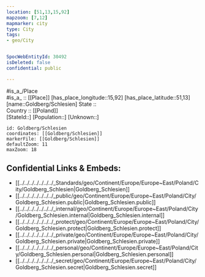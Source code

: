 ```yaml
---
location: [51,13,15,92] 
mapzoom: [7,12] 
mapmarker: city 
type: City
tags:
- geo/City


SpocWebEntityId: 30492
isDeleted: false
confidential: public

---
```

#is_a_/Place  
#is_a_ :: [[Place]] 
[has_place_longitude::15,92] 
[has_place_latitude::51,13] 
[name::Goldberg/Schlesien] 
State ::  
Country :: [[Poland]]  
[StateId::] 
[Population::] 
[Unknown::] 


```leaflet
id: Goldberg/Schlesien
coordinates: [[Goldberg/Schlesien]] 
markerFile: [[Goldberg/Schlesien]] 
defaultZoom: 11 
maxZoom: 18
```


## Confidential Links & Embeds: 
- [[../../../../../../../_Standards/geo/Continent/Europe/Europe~East/Poland/City/Goldberg_Schlesien|Goldberg_Schlesien]] 
- [[../../../../../../../_public/geo/Continent/Europe/Europe~East/Poland/City/Goldberg_Schlesien.public|Goldberg_Schlesien.public]] 
- [[../../../../../../../_internal/geo/Continent/Europe/Europe~East/Poland/City/Goldberg_Schlesien.internal|Goldberg_Schlesien.internal]] 
- [[../../../../../../../_protect/geo/Continent/Europe/Europe~East/Poland/City/Goldberg_Schlesien.protect|Goldberg_Schlesien.protect]] 
- [[../../../../../../../_private/geo/Continent/Europe/Europe~East/Poland/City/Goldberg_Schlesien.private|Goldberg_Schlesien.private]] 
- [[../../../../../../../_personal/geo/Continent/Europe/Europe~East/Poland/City/Goldberg_Schlesien.personal|Goldberg_Schlesien.personal]] 
- [[../../../../../../../_secret/geo/Continent/Europe/Europe~East/Poland/City/Goldberg_Schlesien.secret|Goldberg_Schlesien.secret]] 

